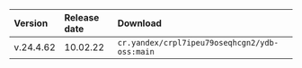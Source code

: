 | Version | Release date | Download |
| :--- | :--- | :--- |
| v.24.4.62 | 10.02.22 | `cr.yandex/crpl7ipeu79oseqhcgn2/ydb-oss:main` |

